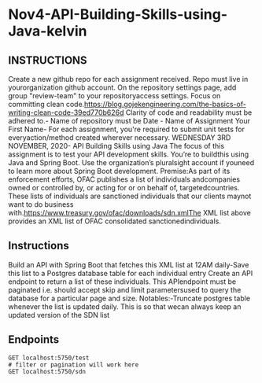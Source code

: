 # Nov4-API-Building-Skills-using-Java-kelvin

## INSTRUCTIONS
Create a new github repo for each assignment received. Repo must live in yourorganization github account.
On the repository settings page, add group "review-team" to your repositoryaccess settings.
Focus on committing clean code.https://blog.gojekengineering.com/the-basics-of-writing-clean-code-39ed770b626d
Clarity of code and readability must be adhered to.- Name of repository must be Date - Name of Assignment 
Your First Name- For each assignment, you're required to submit unit tests for everyaction/method created wherever necessary.
WEDNESDAY 3RD NOVEMBER, 2020- API Building Skills using Java  The focus of this assignment is to test your API development skills.
You’re to buildthis using Java and Spring Boot. Use the organization’s pluralsight account if youneed to learn more about Spring Boot development.
Premise:As part of its enforcement efforts, OFAC publishes a list of individuals andcompanies owned or controlled by, or
acting for or on behalf of, targetedcountries. These lists of individuals are sanctioned individuals that our clients maynot want to do business with.https://www.treasury.gov/ofac/downloads/sdn.xmlThe XML list above provides an XML list of OFAC consolidated sanctionedindividuals.

## Instructions
Build an API with Spring Boot that fetches this XML list at 12AM daily-Save this list to a Postgres database table for each individual entry
Create an API endpoint to return a list of these individuals. This APIendpoint must be paginated i.e. 
should accept skip and limit parametersused to query the database for a particular page and size.
Notables:-Truncate postgres table whenever the list is updated daily. This is so that wecan always keep an updated version of the SDN list

## Endpoints
```console
GET localhost:5750/test
# filter or pagination will work here
GET localhost:5750/sdn 
```
